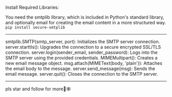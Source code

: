 Install Required Libraries:

You need the smtplib library, which is included in Python's standard library, and optionally email for creating the email content in a more structured way.
```pip install secure-smtplib```

**********************
smtplib.SMTP(smtp_server, port): Initializes the SMTP server connection.
server.starttls(): Upgrades the connection to a secure encrypted SSL/TLS connection.
server.login(sender_email, sender_password): Logs into the SMTP server using the provided credentials.
MIMEMultipart(): Creates a new email message object.
msg.attach(MIMEText(body, 'plain')): Attaches the email body to the message.
server.send_message(msg): Sends the email message.
server.quit(): Closes the connection to the SMTP server.
*********************

pls star and follow for more🦥🕸️
